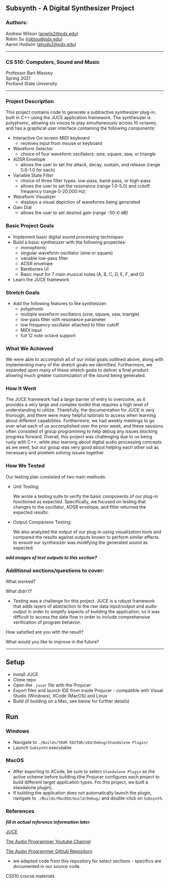 ## Subsynth - A Digital Synthesizer Project

### Authors: 
Andrew Wilson (anwils2@pdx.edu) <br> 
Robin Su (robisu@pdx.edu) <br>
Aaron Hudson (ahuds2@pdx.edu) <br>

---
### CS 510: Computers, Sound and Music

Professor Bart Massey <br>
Spring 2021 <br>
Portland State University

---
### Project Description

This project contains code to generate a subtractive synthesizer plug-in, built in C++ using the JUCE application framework.  The synthesizer is polyphonic, allowing six voices to play simultaneously across 10 octaves, and has a graphical user interface containing the following components:

- Interactive On-screen MIDI keyboard
  - receives input from mouse or keyboard
- Waveform Selector
  - choice of four waveform oscillators: sine, square, saw, or triangle
- ADSR Envelope
  - allows the user to set the attack, decay, sustain, and release (range 0.0-1.0 for each)
- Variable State Filter
  - choice of three filter types: low-pass, band-pass, or high-pass
  - allows the user to set the resonance (range 1.0-5.0) and cutoff frequency (range 0-20,000 Hz)
- Waveform Visualizer
  - displays a visual depiction of waveforms being generated
- Gain Dial
  - allows the user to set desired gain (range -50-0 dB) 


### Basic Project Goals
 - Implement basic digital sound processing techniques
 - Build a basic synthesizer with the following properties:
   - monophonic
   - singular waveform oscillator (sine or square)
   - variable low-pass filter
   - ADSR envelope
   - Barebones UI
   - Basic input for 7 main musical notes (A, B, C, D, E, F, and G)
 - Learn the JUCE framework

### Stretch Goals
- Add the following features to the synthesizer:
  - polyphonic
  - multiple waveform oscillators (sine, square, saw, triangle)
  - low-pass filter with resonance parameter
  - low frequency oscillator attached to filter cutoff
  - MIDI input
  - full 12 note octave support

### What We Achieved

We were able to accomplish all of our initial goals outlined above, along with implementing many of the stretch goals we identified.  Furthermore, we expanded upon many of these stretch goals to deliver a final product allowing much greater customization of the sound being generated.

### How It Went

The JUCE framework had a large barrier of entry to overcome, as it provides a very large and complex toolkit that requires a high level of understanding to utilize.  Thankfully, the documentation for JUCE is very thorough, and there were many helpful tutorials to access when learning about different capabilities.  Furthermore, we had weekly meetings to go over what each of us accomplished over the prior week, and these sessions often consisted of group programming to help debug any issues blocking progress forward.  Overall, this project was challenging due to us being rusty with C++, while also learning about digital audio processing concepts as we went, but our group was very good about helping each other out as necessary and problem solving issues together.

### How We Tested

Our testing plan consisted of two main methods:
- Unit Testing:
  
  We wrote a testing suite to verify the basic components of our plug-in functioned as expected.  Specifically, we focused on testing that changes to the oscillator, ADSR envelope, and filter returned the expected results.
  
- Output Comparison Testing:
  
  We also analyzed the output of our plug-in using visualization tools and compared the results against outputs known to perform similar effects to ensure our synthesizer was modifying the generated sound as expected. 
  
***add images of test outputs to this section?***

### Additional sections/questions to cover:
What worked?  

What didn't?
 - Testing was a challenge for this project. JUCE is a robust framework that adds layers of abstraction to the raw data input/output and audio output in order to simplify aspects of building the application, so it was difficult to access the data flow in order to include comprehensive verification of program behavior.

How satisfied are you with the result?  

What would you like to improve in the future?

---
## Setup

- Install JUCE
- Clone repo
- Open the `.jucer` file with the Projucer
- Export files and launch IDE from inside Projucer - compatible with Visual Studio (Windows), XCode (MacOS) and Linux
- Build (if building on a Mac, see below for further details)

## Run

### Windows
- Navigate to `./Builds/YOUR EDITOR/x64/Debug/Standalone Plugin/`
- Launch `Subsynth` executable

### MacOS
 - After exporting to XCode, be sure to select `Standalone Plugin` as the active scheme before building (the Projucer configures each project to build different target application types. For this project, we built a standalone plugin). 
 - If building the application does not automatically launch the plugin, navigate to `./Builds/MacOSX/build/Debug/` and double-click on `Subsynth`.

### References
***fill in actual reference information later***

[JUCE](https://docs.juce.com/master/index.html)

[The Audio Programmer Youtube Channel](https://www.youtube.com/c/TheAudioProgrammer)

[The Audio Programmer Github Repository](https://github.com/TheAudioProgrammer/tapSynth)
 - we adapted code from this repository for select sections - specifics are documented in our source code.

CS510 course materials
